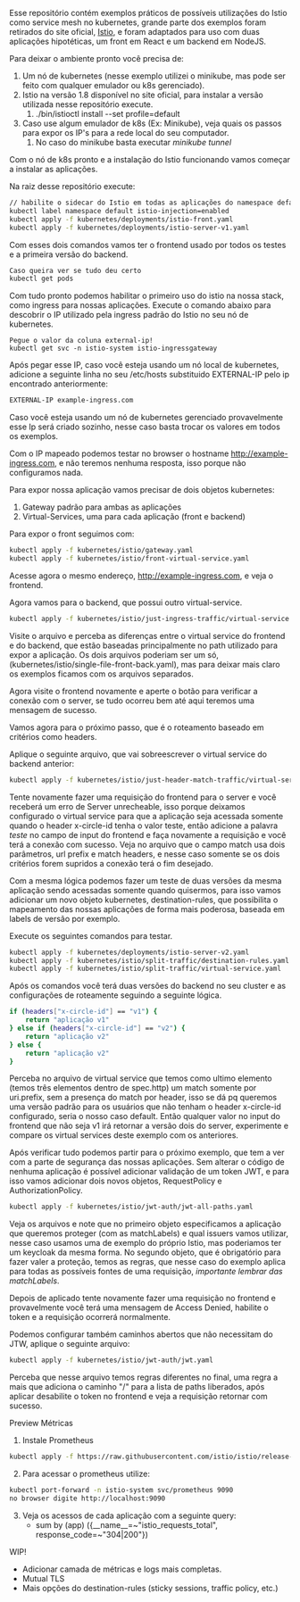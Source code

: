 Esse repositório contém exemplos práticos de possíveis utilizações do Istio como service mesh no kubernetes, grande parte dos exemplos foram retirados do site oficial, [Istio](https://istio.io), e foram adaptados para uso com duas aplicações hipotéticas, um front em React e um backend em NodeJS.

Para deixar o ambiente pronto você precisa de:
1. Um nó de kubernetes (nesse exemplo utilizei o minikube, mas pode ser feito com qualquer emulador ou k8s gerenciado).
2. Istio na versão 1.8 disponível no site oficial, para instalar a versão utilizada nesse repositório execute.
    1. ./bin/istioctl install --set profile=default
3. Caso use algum emulador de k8s (Ex: Minikube), veja quais os passos para expor os IP's para a rede local do seu computador.
    1. No caso do minikube basta executar *minikube tunnel*


Com o nó de k8s pronto e a instalação do Istio funcionando vamos começar a instalar as aplicações.

Na raiz desse repositório execute:
```sh
// habilite o sidecar do Istio em todas as aplicações do namespace default
kubectl label namespace default istio-injection=enabled 
kubectl apply -f kubernetes/deployments/istio-front.yaml
kubectl apply -f kubernetes/deployments/istio-server-v1.yaml
```

Com esses dois comandos vamos ter o frontend usado por todos os testes e a primeira versão do backend.

```sh
Caso queira ver se tudo deu certo
kubectl get pods 
```

Com tudo pronto podemos habilitar o primeiro uso do istio na nossa stack, como ingress para nossas aplicações.
Execute o comando abaixo para descobrir o IP utilizado pela ingress padrão do Istio no seu nó de kubernetes.
```
Pegue o valor da coluna external-ip!
kubectl get svc -n istio-system istio-ingressgateway
```

Após pegar esse IP, caso você esteja usando um nó local de kubernetes, adicione a seguinte linha no seu /etc/hosts substituido EXTERNAL-IP pelo ip encontrado anteriormente:

```sh
EXTERNAL-IP example-ingress.com
```

Caso você esteja usando um nó de kubernetes gerenciado provavelmente esse Ip será criado sozinho, nesse caso basta trocar os valores em todos os exemplos.


Com o IP mapeado podemos testar no browser o hostname http://example-ingress.com, e não teremos nenhuma resposta, isso porque não configuramos nada.

Para expor nossa aplicação vamos precisar de dois objetos kubernetes:

1. Gateway padrão para ambas as aplicações
2. Virtual-Services, uma para cada aplicação (front e backend)

Para expor o front seguimos com:

```sh
kubectl apply -f kubernetes/istio/gateway.yaml
kubectl apply -f kubernetes/istio/front-virtual-service.yaml
```

Acesse agora o mesmo endereço, http://example-ingress.com, e veja o frontend.


Agora vamos para o backend, que possui outro virtual-service.
```sh
kubectl apply -f kubernetes/istio/just-ingress-traffic/virtual-service.yaml
```

Visite o arquivo e perceba as diferenças entre o virtual service do frontend e do backend, que estão baseadas principalmente no path utilizado para expor a aplicação.
Os dois arquivos poderiam ser um só, (kubernetes/istio/single-file-front-back.yaml), mas para deixar mais claro os exemplos ficamos com os arquivos separados.


Agora visite o frontend novamente e aperte o botão para verificar a conexão com o server, se tudo ocorreu bem até aqui teremos uma mensagem de sucesso.


Vamos agora para o próximo passo, que é o roteamento baseado em critérios como headers.

Aplique o seguinte arquivo, que vai sobreescrever o virtual service do backend anterior:

```sh
kubectl apply -f kubernetes/istio/just-header-match-traffic/virtual-service.yaml
```

Tente novamente fazer uma requisição do frontend para o server e você receberá um erro de Server unrecheable, isso porque deixamos configurado o virtual service para que a aplicação seja acessada somente quando o header x-circle-id tenha o valor teste, então adicione a palavra *teste* no campo de input do frontend e faça novamente a requisição e você terá a conexão com sucesso. Veja no arquivo que o campo match usa dois parâmetros, url prefix e match headers, e nesse caso somente se os dois critérios forem supridos a conexão terá o fim desejado.

Com a mesma lógica podemos fazer um teste de duas versões da mesma aplicação sendo acessadas somente quando quisermos, para isso vamos adicionar um novo objeto kubernetes, destination-rules, que possibilita o mapeamento das nossas aplicações de forma mais poderosa, baseada em labels de versão por exemplo.

Execute os seguintes comandos para testar.

```sh
kubectl apply -f kubernetes/deployments/istio-server-v2.yaml
kubectl apply -f kubernetes/istio/split-traffic/destination-rules.yaml
kubectl apply -f kubernetes/istio/split-traffic/virtual-service.yaml
```

Após os comandos você terá duas versões do backend no seu cluster e as configurações de roteamente seguindo a seguinte lógica.

```sh
if (headers["x-circle-id"] == "v1") {
    return "aplicação v1"
} else if (headers["x-circle-id"] == "v2") {
    return "aplicação v2"
} else {
    return "aplicação v2"
}
```

Perceba no arquivo de virtual service que temos como ultimo elemento (temos três elementos dentro de spec.http) um match somente por uri.prefix, sem a presença do match por header, isso se dá pq queremos uma versão padrão para os usuários que não tenham o header x-circle-id configurado, seria o nosso caso default. Então qualquer valor no input do frontend que não seja v1 irá retornar a versão dois do server, experimente e compare os virtual services deste exemplo com os anteriores.

Após verificar tudo podemos partir para o próximo exemplo, que tem a ver com a parte de segurança das nossas aplicações. Sem alterar o código de nenhuma aplicação é possível adicionar validação de um token JWT, e para isso vamos adicionar dois novos objetos, RequestPolicy e AuthorizationPolicy.

```sh
kubectl apply -f kubernetes/istio/jwt-auth/jwt-all-paths.yaml

```

Veja os arquivos e note que no primeiro objeto especificamos a aplicação que queremos proteger (com as matchLabels) e qual issuers vamos utilizar, nesse caso usamos uma de exemplo do próprio Istio, mas poderiamos ter um keycloak da mesma forma. No segundo objeto, que é obrigatório para fazer valer a proteção, temos as regras, que nesse caso do exemplo aplica para todas as possíveis fontes de uma requisição, *importante lembrar das matchLabels*.

Depois de aplicado tente novamente fazer uma requisição no frontend e provavelmente você terá uma mensagem de Access Denied, habilite o token e a requisição ocorrerá normalmente.

Podemos configurar também caminhos abertos que não necessitam do JTW, aplique o seguinte arquivo:

```sh
kubectl apply -f kubernetes/istio/jwt-auth/jwt.yaml
```

Perceba que nesse arquivo temos regras diferentes no final, uma regra a mais que adiciona o caminho "/" para a lista de paths liberados, após aplicar desabilite o token no frontend e veja a requisição retornar com sucesso.

Preview Métricas

1. Instale Prometheus
```sh
kubectl apply -f https://raw.githubusercontent.com/istio/istio/release-1.8/samples/addons/prometheus.yaml
```

2. Para acessar o prometheus utilize:
```sh
kubectl port-forward -n istio-system svc/prometheus 9090
no browser digite http://localhost:9090
```

3. Veja os acessos de cada aplicação com a seguinte query:
    - sum by (app) ({\_\_name\_\_=\~"istio_requests_total", response_code=\~"304|200"})


WIP!

- Adicionar camada de métricas e logs mais completas.
- Mutual TLS
- Mais opções do destination-rules (sticky sessions, traffic policy, etc.)










